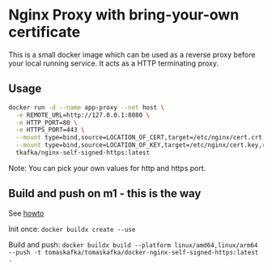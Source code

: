 # Nginx Proxy with bring-your-own certificate

This is a small docker image which can be used as a reverse proxy before your
local running service. It acts as a HTTP terminating proxy.

## Usage

```bash
docker run -d --name app-proxy --net host \
  -e REMOTE_URL=http://127.0.0.1:8080 \
  -e HTTP_PORT=80 \
  -e HTTPS_PORT=443 \
  --mount type=bind,source=LOCATION_OF_CERT,target=/etc/nginx/cert.crt,readonly \
  --mount type=bind,source=LOCATION_OF_KEY,target=/etc/nginx/cert.key,readonly \
  tkafka/nginx-self-signed-https:latest
```

Note: You can pick your own values for http and https port. 

## Build and push on m1 - this is the way

See [howto](https://blog.jaimyn.dev/how-to-build-multi-architecture-docker-images-on-an-m1-mac/)

Init once:
`docker buildx create --use`

Build and push:
`docker buildx build --platform linux/amd64,linux/arm64 --push -t tomaskafka/tomaskafka/docker-nginx-self-signed-https:latest .`